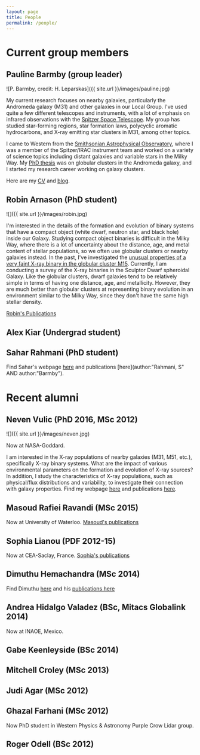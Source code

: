 ```yaml
---
layout: page
title: People
permalink: /people/
---
```


# Current group members

## Pauline Barmby (group leader)
![P. Barmby, credit: H. Leparskas]({{ site.url }}/images/pauline.jpg)

My current research focuses on nearby galaxies, particularly the Andromeda galaxy (M31) and
other galaxies in our Local Group. I've used quite a few different telescopes and instruments, with a lot of emphasis on infrared observations with the [Spitzer Space Telescope](http://ssc.caltech.edu). My group has studied star-forming regions, star formation laws, polycyclic aromatic hydrocarbons, and X-ray emitting star clusters in M31, among other topics.

I came to Western from the [Smithsonian Astrophysical Observatory](https://www.cfa.harvard.edu/sao), where I was a member of
the Spitzer/IRAC instrument team and worked on a variety of science topics including distant galaxies and variable stars in the Milky Way. My [PhD thesis](http://zenodo.org/record/49389?ln=en) was on globular clusters in the Andromeda galaxy, and I started my research career working on galaxy clusters.

Here are my [CV](https://github.com/PBarmby/cv/blob/master/pbarmby_cv.pdf) and [blog](http://pbarmby.github.io).

## Robin Arnason (PhD student)

![]({{ site.url }}/images/robin.jpg)

I'm interested in the details of the formation and evolution of binary systems that have a compact object (white dwarf, neutron star, and black hole) inside our Galaxy. Studying compact object binaries is difficult in the Milky Way, where there is a lot of uncertainty about the distance, age, and metal content of stellar populations, so we often use globular clusters or nearby galaxies instead. In the past, I've investigated the [unusual properties of a very faint X-ray binary in the globular cluster M15](http://arxiv.org/abs/1505.07117). Currently, I am conducting a survey of the X-ray binaries in the Sculptor Dwarf spheroidal Galaxy. Like the globular clusters, dwarf galaxies tend to be relatively simple in terms of having one distance, age, and metallicity.
However, they are much better than globular clusters at representing binary evolution in an environment similar to the Milky Way, since they don't have the same high stellar density.

[Robin's Publications](https://ui.adsabs.harvard.edu/#search/q=author%3A%22Arnason%2C%20R%22&sort=date%20desc%2C%20bibcode%20desc)

## Alex Kiar (Undergrad student)

## Sahar Rahmani (PhD student)

Find Sahar's webpage [here](https://sites.google.com/site/rahmanisahar/) and publications [here](author:"Rahmani, S" AND  author:"Barmby").

# Recent alumni

## Neven Vulic (PhD 2016, MSc 2012)

![]({{ site.url }}/images/neven.jpg)

Now at NASA-Goddard.

I am interested in the X-ray populations of nearby galaxies (M31, M51, etc.), specifically X-ray binary systems. What are the impact of various environmental parameters on the formation and evolution of X-ray sources? In addition, I study the characteristics of X-ray populations, such as physical/flux distributions and variability, to investigate their connection with galaxy properties.
Find my webpage [here](http://astro.uwo.ca/~nvulic/) and publications [here](https://ui.adsabs.harvard.edu/#search/q=author%3A%22Vulic%2C%20N%22&sort=date%20desc%2C%20bibcode%20desc).

## Masoud Rafiei Ravandi (MSc 2015)

Now at University of Waterloo.
[Masoud's publications](https://ui.adsabs.harvard.edu/#search/q=author%3A%22Rafiei%20Ravandi%2C%20M%22&sort=date%20desc%2C%20bibcode%20desc)

## Sophia Lianou (PDF 2012-15)

Now at CEA-Saclay, France. [Sophia's publications](https://ui.adsabs.harvard.edu/#search/q=author%3A%22Lianou%2C%20S%22&sort=date%20desc%2C%20bibcode%20desc)

## Dimuthu Hemachandra (MSc 2014)

Find Dimuthu [here](https://ca.linkedin.com/in/dimuthu-hemachandra-2465571b) and his
[publications here](https://ui.adsabs.harvard.edu/#search/q=author%3A%22Hemachandra%2C%20D%22&sort=date%20desc%2C%20bibcode%20desc)

## Andrea Hidalgo Valadez (BSc, Mitacs Globalink 2014)

Now at INAOE, Mexico.

## Gabe Keenleyside (BSc 2014)

## Mitchell Croley (MSc 2013)

## Judi Agar (MSc 2012)

## Ghazal Farhani (MSc 2012)

Now PhD student in Western Physics & Astronomy Purple Crow Lidar group.

## Roger Odell (BSc 2012)
